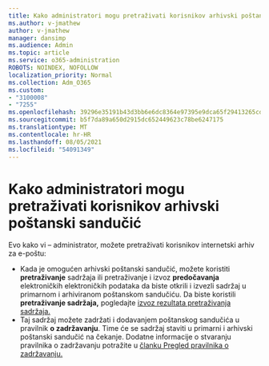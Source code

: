 ```yaml
---
title: Kako administratori mogu pretraživati korisnikov arhivski poštanski sandučić
ms.author: v-jmathew
author: v-jmathew
manager: dansimp
ms.audience: Admin
ms.topic: article
ms.service: o365-administration
ROBOTS: NOINDEX, NOFOLLOW
localization_priority: Normal
ms.collection: Adm_O365
ms.custom:
- "3100008"
- "7255"
ms.openlocfilehash: 39296e35191b43d3bb6e6dc8364e97395e9dca65f29413265cd5e7ef8a87828e
ms.sourcegitcommit: b5f7da89a650d2915dc652449623c78be6247175
ms.translationtype: MT
ms.contentlocale: hr-HR
ms.lasthandoff: 08/05/2021
ms.locfileid: "54091349"
---
```

# <a name="how-admins-can-search-a-users-archive-mailbox"></a>Kako administratori mogu pretraživati korisnikov arhivski poštanski sandučić

Evo kako vi – administrator, možete pretraživati korisnikov internetski arhiv za e-poštu:

* Kada je omogućen arhivski poštanski sandučić, možete koristiti **pretraživanje** sadržaja ili pretraživanje i izvoz **predočavanja** elektroničkih elektroničkih podataka da biste otkrili i izvezli sadržaj u primarnom i arhiviranom poštanskom sandučiću. Da biste koristili **pretraživanje sadržaja,** pogledajte [izvoz rezultata pretraživanja sadržaja.](https://docs.microsoft.com/office365/securitycompliance/export-search-results)
* Taj sadržaj možete zadržati i dodavanjem poštanskog sandučića u pravilnik **o zadržavanju**. Time će se sadržaj staviti u primarni i arhivski poštanski sandučić na čekanje. Dodatne informacije o stvaranju pravilnika o zadržavanju potražite u [članku Pregled pravilnika o zadržavanju.](https://docs.microsoft.com/office365/securitycompliance/retention-policies)
